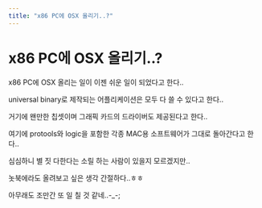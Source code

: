 ```yaml
---
title: "x86 PC에 OSX 올리기..?"
---
```

# x86 PC에 OSX 올리기..?

x86 PC에 OSX 올리는 일이 이젠 쉬운 일이 되었다고 한다..

universal binary로 제작되는 어플리케이션은 모두 다 쓸 수 있다고 한다..

거기에 왠만한 칩셋이며 그래픽 카드의 드라이버도 제공된다고 한다..

여기에 protools와 logic을 포함한 각종 MAC용 소프트웨어가 그대로 돌아간다고 한다..

심심하니 별 짓 다한다는 소릴 하는 사람이 있을지 모르겠지만..

놋북에라도 올려보고 싶은 생각 간절하다..ㅎㅎ

아무래도 조만간 또 일 칠 것 같네..-_-;


